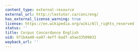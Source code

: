 ```yaml
---
content_type: external-resource
external_url: http://lextutor.ca/conc/eng/
has_external_license_warning: true
license: https://en.wikipedia.org/wiki/All_rights_reserved
status: ''
title: Corpus Concordance English
uid: 971b4a40-ea97-4eff-bad7-a5ae33509832
wayback_url: ''
---
```


